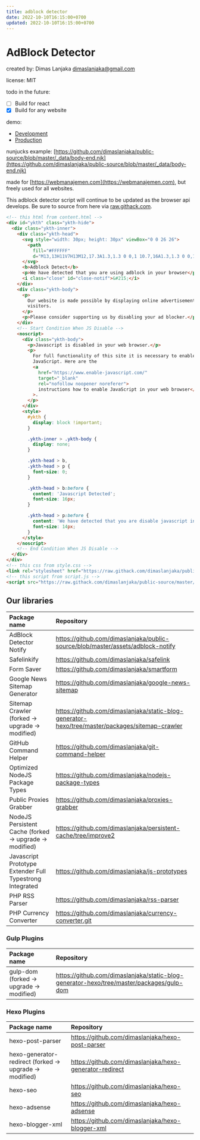 ```yaml
---
title: adblock detector
date: 2022-10-10T16:15:00+0700
updated: 2022-10-10T16:15:00+0700
---
```


# AdBlock Detector
created by: Dimas Lanjaka <dimaslanjaka@gmail.com>

license: MIT

todo in the future:
- [ ] Build for react
- [x] Build for any website

demo:
- [Development](https://raw.githack.com/dimaslanjaka/public-source/master/assets/adblock-notify/index.html)
- [Production](https://www.webmanajemen.com/The%20Legend%20Of%20Neverland/Quiz.html)

nunjucks example: [https://github.com/dimaslanjaka/public-source/blob/master/_data/body-end.njk](https://github.com/dimaslanjaka/public-source/blob/master/_data/body-end.njk)

made for [https://webmanajemen.com](https://webmanajemen.com), but freely used for all websites.

This adblock detector script will continue to be updated as the browser api develops. Be sure to source from here via [raw.githack.com](https://raw.githack.com).

```html
<!-- this html from content.html -->
<div id="ykth" class="ykth-hide">
  <div class="ykth-inner">
    <div class="ykth-head">
      <svg style="width: 30px; height: 30px" viewBox="0 0 26 26">
        <path
          fill="#FFFFFF"
          d="M13,13H11V7H13M12,17.3A1.3,1.3 0 0,1 10.7,16A1.3,1.3 0 0,1 12,14.7A1.3,1.3 0 0,1 13.3,16A1.3,1.3 0 0,1 12,17.3M15.73,3H8.27L3,8.27V15.73L8.27,21H15.73L21,15.73V8.27L15.73,3Z" />
      </svg>
      <b>Adblock Detect</b>
      <p>We have detected that you are using adblock in your browser</p>
      <i class="close" id="close-notif">&#215;</i>
    </div>
    <div class="ykth-body">
      <p>
        Our website is made possible by displaying online advertisements to our
        visitors.
      </p>
      <p>Please consider supporting us by disabling your ad blocker.</p>
    </div>
    <!-- Start Condition When JS Disable -->
    <noscript>
      <div class="ykth-body">
        <p>Javascript is disabled in your web browser.</p>
        <p>
          For full functionality of this site it is necessary to enable
          JavaScript. Here are the
          <a
            href="https://www.enable-javascript.com/"
            target="_blank"
            rel="nofollow noopener noreferer">
            instructions how to enable JavaScript in your web browser</a
          >.
        </p>
      </div>
      <style>
        #ykth {
          display: block !important;
        }

        .ykth-inner > .ykth-body {
          display: none;
        }

        .ykth-head > b,
        .ykth-head > p {
          font-size: 0;
        }

        .ykth-head > b:before {
          content: 'Javascript Detected';
          font-size: 16px;
        }

        .ykth-head > p:before {
          content: 'We have detected that you are disable javascript in your browser';
          font-size: 14px;
        }
      </style>
    </noscript>
    <!-- End Condition When JS Disable -->
  </div>
</div>
<!-- this css from style.css -->
<link rel="stylesheet" href="https://raw.githack.com/dimaslanjaka/public-source/master/assets/adblock-notify/style.css" />
<!-- this script from script.js -->
<script src="https://raw.githack.com/dimaslanjaka/public-source/master/assets/adblock-notify/script.js"></script>
```

## Our libraries
| Package name | Repository |
| :--- | :--- |
| AdBlock Detector Notify | https://github.com/dimaslanjaka/public-source/blob/master/assets/adblock-notify |
| Safelinkify | https://github.com/dimaslanjaka/safelink |
| Form Saver | https://github.com/dimaslanjaka/smartform |
| Google News Sitemap Generator | https://github.com/dimaslanjaka/google-news-sitemap |
| Sitemap Crawler (forked -> upgrade -> modified) | https://github.com/dimaslanjaka/static-blog-generator-hexo/tree/master/packages/sitemap-crawler |
| GitHub Command Helper | https://github.com/dimaslanjaka/git-command-helper |
| Optimized NodeJS Package Types | https://github.com/dimaslanjaka/nodejs-package-types |
| Public Proxies Grabber | https://github.com/dimaslanjaka/proxies-grabber |
| NodeJS Persistent Cache (forked -> upgrade -> modified) | https://github.com/dimaslanjaka/persistent-cache/tree/improve2 |
| Javascript Prototype Extender Full Typestrong Integrated | https://github.com/dimaslanjaka/js-prototypes |
| PHP RSS Parser | https://github.com/dimaslanjaka/rss-parser |
| PHP Currency Converter | https://github.com/dimaslanjaka/currency-converter.git |

### Gulp Plugins
| Package name | Repository |
| :--- | :--- |
| gulp-dom (forked -> upgrade -> modified) | https://github.com/dimaslanjaka/static-blog-generator-hexo/tree/master/packages/gulp-dom |

### Hexo Plugins
| Package name | Repository |
| :--- | :--- |
| hexo-post-parser | https://github.com/dimaslanjaka/hexo-post-parser |
| hexo-generator-redirect (forked -> upgrade -> modified) | https://github.com/dimaslanjaka/hexo-generator-redirect |
| hexo-seo | https://github.com/dimaslanjaka/hexo-seo |
| hexo-adsense | https://github.com/dimaslanjaka/hexo-adsense |
| hexo-blogger-xml | https://github.com/dimaslanjaka/hexo-blogger-xml |



<!-- include content.html -->
<!-- css style.css -->
<!-- script script.js -->